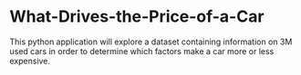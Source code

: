 # What-Drives-the-Price-of-a-Car
This python application will explore a dataset containing information on 3M used cars in order to determine which factors make a car more or less expensive.
